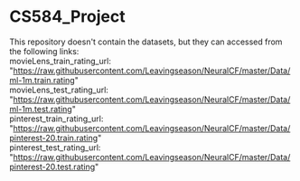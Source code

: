 # CS584_Project

This repository doesn't contain the datasets, but they can accessed from the following links: \
movieLens_train_rating_url: "https://raw.githubusercontent.com/Leavingseason/NeuralCF/master/Data/ml-1m.train.rating" \
movieLens_test_rating_url: "https://raw.githubusercontent.com/Leavingseason/NeuralCF/master/Data/ml-1m.test.rating" \
pinterest_train_rating_url: "https://raw.githubusercontent.com/Leavingseason/NeuralCF/master/Data/pinterest-20.train.rating"  \
pinterest_test_rating_url: "https://raw.githubusercontent.com/Leavingseason/NeuralCF/master/Data/pinterest-20.test.rating"  
